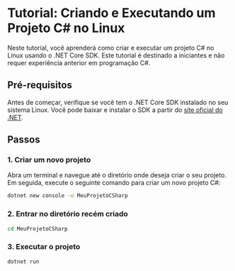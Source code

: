 # Tutorial: Criando e Executando um Projeto C# no Linux

Neste tutorial, você aprenderá como criar e executar um projeto C# no Linux usando o .NET Core SDK. Este tutorial é destinado a iniciantes e não requer experiência anterior em programação C#.

## Pré-requisitos

Antes de começar, verifique se você tem o .NET Core SDK instalado no seu sistema Linux. Você pode baixar e instalar o SDK a partir do [site oficial do .NET](https://dotnet.microsoft.com/download).

## Passos

### 1. Criar um novo projeto

Abra um terminal e navegue até o diretório onde deseja criar o seu projeto. Em seguida, execute o seguinte comando para criar um novo projeto C#:

```bash
dotnet new console -o MeuProjetoCSharp
```

### 2. Entrar no diretório recém criado

```bash
cd MeuProjetoCSharp
```

### 3. Executar o projeto

```bash
dotnet run
```




